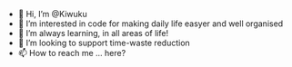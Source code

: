 - 👋 Hi, I’m @Kiwuku
- 👀 I’m interested in code for making daily life easyer and well organised
- 🌱 I’m always learning, in all areas of life!
- 💞️ I’m looking to support time-waste reduction
- 📫 How to reach me ... here?

<!---
Kiwuku/Kiwuku is a ✨ special ✨ repository because its `README.md` (this file) appears on your GitHub profile.
You can click the Preview link to take a look at your changes.
--->

